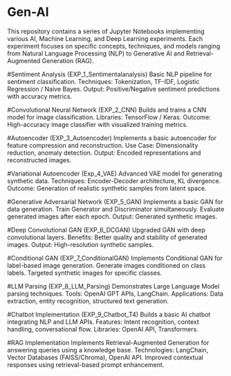 # Gen-AI
This repository contains a series of Jupyter Notebooks implementing various AI, Machine Learning, and Deep Learning experiments. Each experiment focuses on specific concepts, techniques, and models ranging from Natural Language Processing (NLP) to Generative AI and Retrieval-Augmented Generation (RAG).

#Sentiment Analysis (EXP_1_Sentimentalanalysis)
Basic NLP pipeline for sentiment classification.
Techniques: Tokenization, TF-IDF, Logistic Regression / Naive Bayes.
Output: Positive/Negative sentiment predictions with accuracy metrics.

#Convolutional Neural Network (EXP_2_CNN)
Builds and trains a CNN model for image classification.
Libraries: TensorFlow / Keras.
Outcome: High-accuracy image classifier with visualized training metrics.

#Autoencoder (EXP_3_Autoencoder)
Implements a basic autoencoder for feature compression and reconstruction.
Use Case: Dimensionality reduction, anomaly detection.
Output: Encoded representations and reconstructed images.

#Variational Autoencoder (Exp_4_VAE)
Advanced VAE model for generating synthetic data.
Techniques: Encoder-Decoder architecture, KL divergence.
Outcome: Generation of realistic synthetic samples from latent space.

#Generative Adversarial Network (EXP_5_GAN)
Implements a basic GAN for data generation.
Train Generator and Discriminator simultaneously.
Evaluate generated images after each epoch.
Output: Generated synthetic images.

#Deep Convolutional GAN (EXP_6_DCGAN)
Upgraded GAN with deep convolutional layers.
Benefits: Better quality and stability of generated images.
Output: High-resolution synthetic samples.

#Conditional GAN (EXP_7_ConditionalGAN)
Implements Conditional GAN for label-based image generation.
Generate images conditioned on class labels.
Targeted synthetic images for specific classes.

#LLM Parsing (EXP_8_LLM_Parsing)
Demonstrates Large Language Model parsing techniques.
Tools: OpenAI GPT APIs, LangChain.
Applications: Data extraction, entity recognition, structured text generation.

#Chatbot Implementation (EXP_9_Chatbot_T4)
Builds a basic AI chatbot integrating NLP and LLM APIs.
Features: Intent recognition, context handling, conversational flow.
Libraries: OpenAI API, Transformers.

#RAG Implementation
Implements Retrieval-Augmented Generation for answering queries using a knowledge base.
Technologies: LangChain, Vector Databases (FAISS/Chroma), OpenAI API.
Improved contextual responses using retrieval-based prompt enhancement.

